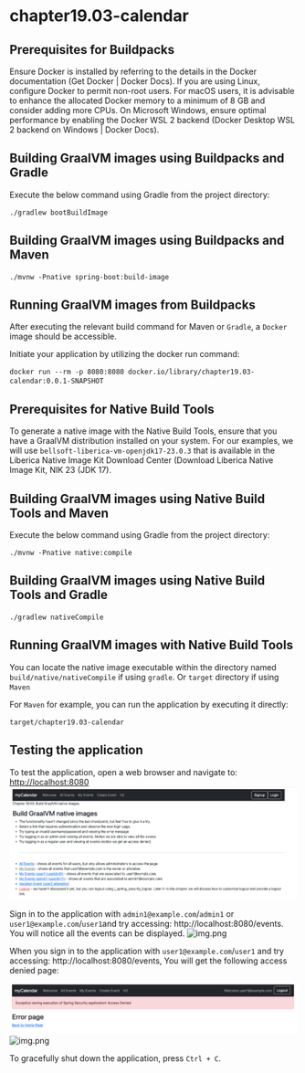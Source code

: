 # chapter19.03-calendar #

## Prerequisites for Buildpacks ##

Ensure Docker is installed by referring to the details in the Docker documentation (Get Docker | Docker Docs). If you are using Linux, configure Docker to permit non-root users.
For macOS users, it is advisable to enhance the allocated Docker memory to a minimum of 8 GB and consider adding more CPUs. On Microsoft Windows, ensure optimal performance by enabling the Docker WSL 2 backend (Docker Desktop WSL 2 backend on Windows | Docker Docs).


## Building GraalVM images using Buildpacks and Gradle ##

Execute the below command using Gradle from the project directory:

```shell
./gradlew bootBuildImage
```

## Building GraalVM images using Buildpacks and Maven  ##

```shell
./mvnw -Pnative spring-boot:build-image
```

## Running GraalVM images from Buildpacks  ##
After executing the relevant build command for Maven or `Gradle`, a `Docker` image should be accessible.

Initiate your application by utilizing the docker run command:

```shell
docker run --rm -p 8080:8080 docker.io/library/chapter19.03-calendar:0.0.1-SNAPSHOT
```

## Prerequisites for Native Build Tools ##
To generate a native image with the Native Build Tools, ensure that you have a GraalVM distribution installed on your system.
For our examples, we will use `bellsoft-liberica-vm-openjdk17-23.0.3` that is available in the Liberica Native Image Kit Download Center (Download Liberica Native Image Kit, NIK 23 (JDK 17).


## Building GraalVM images using Native Build Tools and Maven ##

Execute the below command using Gradle from the project directory:

```shell
./mvnw -Pnative native:compile
```

## Building GraalVM images using Native Build Tools and Gradle  ##

```shell
./gradlew nativeCompile
```

## Running GraalVM images with Native Build Tools   ##

You can locate the native image executable within the directory named `build/native/nativeCompile` if using `gradle`.
Or `target` directory if using `Maven`

For `Maven` for example, you  can run the application by executing it directly:

```shell
target/chapter19.03-calendar
```

## Testing the application  ##

To test the application, open a web browser and navigate to:
[http://localhost:8080](http://localhost:8080)
![img.png](docs/img.png)

Sign in to the application with `admin1@example.com`/`admin1` or `user1@example.com`/`user1`and try accessing: http://localhost:8080/events. 
You will notice all the events can be displayed.
![img.png](docs/img_1.png)

When you sign in to the application with `user1@example.com`/`user1` and try accessing: http://localhost:8080/events, You will get the following access denied page:

![img.png](img.png)![img.png](docs/img_2.png)


To gracefully shut down the application, press `Ctrl + C`.






